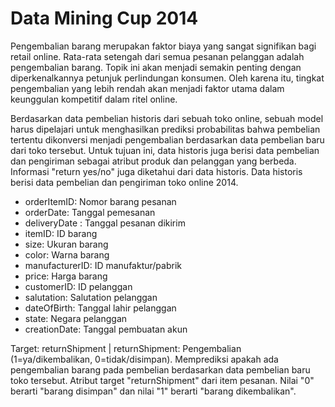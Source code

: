 # Data Mining Cup 2014
Pengembalian barang merupakan faktor biaya yang sangat signifikan bagi retail online. Rata-rata setengah dari semua pesanan pelanggan adalah pengembalian barang. Topik ini akan menjadi semakin penting dengan diperkenalkannya petunjuk perlindungan konsumen. Oleh karena itu, tingkat pengembalian yang lebih rendah akan menjadi faktor utama dalam keunggulan kompetitif dalam ritel online.

Berdasarkan data pembelian historis dari sebuah toko online, sebuah model harus dipelajari untuk menghasilkan prediksi probabilitas bahwa pembelian tertentu dikonversi menjadi pengembalian berdasarkan data pembelian baru dari toko tersebut. Untuk tujuan ini, data historis juga berisi data pembelian dan pengiriman sebagai atribut produk dan pelanggan yang berbeda. Informasi "return yes/no" juga diketahui dari data historis. Data historis berisi data pembelian dan pengiriman toko online 2014.

* orderItemID: Nomor barang pesanan
* orderDate: Tanggal pemesanan
* deliveryDate : Tanggal pesanan dikirim
* itemID: ID barang
* size: Ukuran barang
* color: Warna barang
* manufacturerID: ID manufaktur/pabrik
* price: Harga barang
* customerID: ID pelanggan
* salutation: Salutation pelanggan
* dateOfBirth: Tanggal lahir pelanggan
* state: Negara pelanggan
* creationDate: Tanggal pembuatan akun

Target: returnShipment | returnShipment: Pengembalian (1=ya/dikembalikan, 0=tidak/disimpan). Memprediksi apakah ada pengembalian barang pada pembelian berdasarkan data pembelian baru toko tersebut. Atribut target "returnShipment" dari item pesanan. Nilai "0" berarti "barang disimpan" dan nilai "1" berarti "barang dikembalikan".
